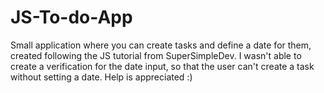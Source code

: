 # JS-To-do-App

Small application where you can create tasks and define a date for them, created following the JS tutorial from SuperSimpleDev. I wasn't able to create a verification for the date input, so that the user can't create a task without setting a date. Help is appreciated :)

